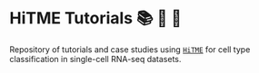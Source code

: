 # HiTME Tutorials :books: :dart: :facepunch:

Repository of tutorials and case studies using [`HiTME`](https://github.com/carmonalab/HiTME) for cell type classification in single-cell RNA-seq datasets.
